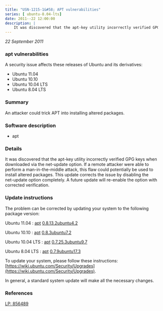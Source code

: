 ```yaml
---
title: "USN-1215-1&#58; APT vulnerabilities"
series: [ ubuntu-8.04-lts]
date: 2011--22 12:00:00
description: |
    It was discovered that the apt-key utility incorrectly verified GPG keys when downloaded via the net-update option. If a remote attacker were able to perform a man-in-the-middle attack, this flaw could potentially be used to install altered packages. This update corrects the issue by disabling the net-update option completely. A future update will re-enable the option with corrected verification. 
--- 
```

 
 

*22 September 2011*

### apt vulnerabilities

A security issue affects these releases of Ubuntu and its derivatives:

* Ubuntu 11.04
* Ubuntu 10.10
* Ubuntu 10.04 LTS
* Ubuntu 8.04 LTS

### Summary

An attacker could trick APT into installing altered packages. 

### Software description

* apt 

### Details

It was discovered that the apt-key utility incorrectly verified GPG keys when downloaded via the net-update option. If a remote attacker were able to perform a man-in-the-middle attack, this flaw could potentially be used to install altered packages. This update corrects the issue by disabling the net-update option completely. A future update will re-enable the option with corrected verification. 

### Update instructions

The problem can be corrected by updating your system to the following package version:

Ubuntu 11.04
 : [apt](https://launchpad.net/ubuntu/+source/apt) <span> [0.8.13.2ubuntu4.2](https://launchpad.net/ubuntu/+source/apt/0.8.13.2ubuntu4.2) </span> 

Ubuntu 10.10
 : [apt](https://launchpad.net/ubuntu/+source/apt) <span> [0.8.3ubuntu7.2](https://launchpad.net/ubuntu/+source/apt/0.8.3ubuntu7.2) </span> 

Ubuntu 10.04 LTS
 : [apt](https://launchpad.net/ubuntu/+source/apt) <span> [0.7.25.3ubuntu9.7](https://launchpad.net/ubuntu/+source/apt/0.7.25.3ubuntu9.7) </span> 

Ubuntu 8.04 LTS
 : [apt](https://launchpad.net/ubuntu/+source/apt) <span> [0.7.9ubuntu17.3](https://launchpad.net/ubuntu/+source/apt/0.7.9ubuntu17.3) </span> 

To update your system, please follow these instructions: [https://wiki.ubuntu.com/Security/Upgrades](https://wiki.ubuntu.com/Security/Upgrades).

In general, a standard system update will make all the necessary changes. 

### References

 
 [LP: 856489](https://launchpad.net/bugs/856489)
 

